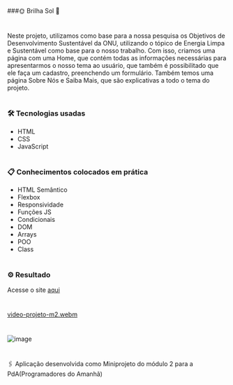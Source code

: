 ###🌞 Brilha Sol 🚀

#
Neste projeto, utilizamos como base para a nossa pesquisa os  Objetivos de Desenvolvimento Sustentável da ONU, utilizando o tópico de Energia Limpa e Sustentável como base para o nosso trabalho.
Com isso, criamos uma página com uma Home, que contém todas as informações necessárias para apresentarmos o nosso tema ao usuário, que também é possibilitado que ele faça um cadastro, preenchendo um formulário. Também temos uma página Sobre Nós e Saiba Mais, que são explicativas a todo o tema do projeto.
#

### 🛠️ Tecnologias usadas

- HTML
- CSS
- JavaScript
#

### 📋 Conhecimentos colocados em prática

- HTML Semântico
- Flexbox
- Responsividade 
- Funções JS
- Condicionais
- DOM
- Arrays
- POO
- Class
#

### ⚙️ Resultado

Acesse o site [aqui](https://anacamorims.github.io/projeto-final-m2/)

#

[video-projeto-m2.webm](https://github.com/anacamorims/projeto-final-m2/assets/132526900/b61b3ccc-4473-4834-a44e-6753e560115a)


#

![image](https://github.com/anacamorims/projeto-final-m2/assets/132526900/4a21536f-1453-46d2-8346-acae310ebded)


#
🖇️ Aplicação desenvolvida como Miniprojeto do módulo 2 para a PdA(Programadores do Amanhã)  
